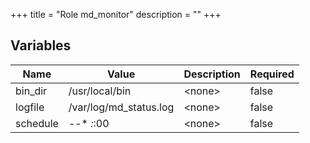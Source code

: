 +++
title = "Role md_monitor"
description = "<no description>"
+++

<no description>

## Variables

| Name | Value | Description | Required |
| ---- | ----- | ----------- | -------- |
| bin_dir | /usr/local/bin | &lt;none&gt; | false  |
| logfile | /var/log/md_status.log | &lt;none&gt; | false  |
| schedule | *-*-* *:*:00 | &lt;none&gt; | false  |
